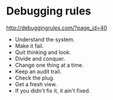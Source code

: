 # Debugging rules

http://debuggingrules.com/?page_id=40

* Understand the system.
* Make it fail.
* Quit thinking and look.
* Divide and conquer.
* Change one thing at a time.
* Keep an audit trail.
* Check the plug.
* Get a fresh view.
* If you didn't fix it, it ain't fixed.
